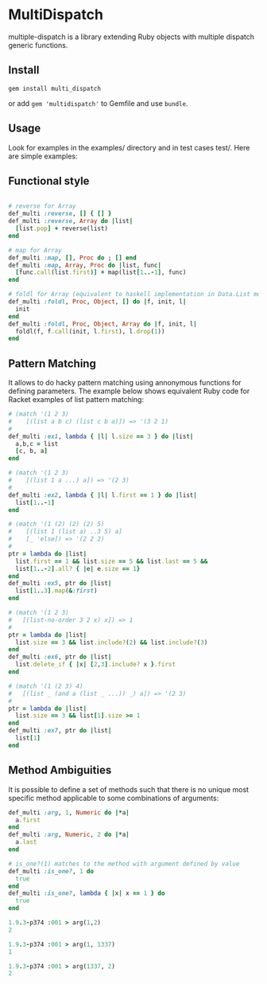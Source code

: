 MultiDispatch
====================

multiple-dispatch is a library extending Ruby objects with multiple dispatch generic functions.

Install
-------
```
gem install multi_dispatch
```

or add `gem 'multidispatch'` to Gemfile and use `bundle`.


Usage
-----

Look for examples in the examples/ directory and in test cases test/. Here are simple examples:

Functional style
----------------

```ruby

# reverse for Array
def_multi :reverse, [] { [] }
def_multi :reverse, Array do |list| 
  [list.pop] + reverse(list) 
end

# map for Array
def_multi :map, [], Proc do ; [] end
def_multi :map, Array, Proc do |list, func|
  [func.call(list.first)] + map(list[1..-1], func)
end

# foldl for Array (equivalent to haskell implementation in Data.List module)
def_multi :foldl, Proc, Object, [] do |f, init, l|
  init
end
def_multi :foldl, Proc, Object, Array do |f, init, l|
  foldl(f, f.call(init, l.first), l.drop(1)) 
end
```


Pattern Matching
----------------

It allows to do hacky pattern matching using annonymous functions for defining parameters. The example below shows equivalent Ruby code for Racket examples of list pattern matching:


```ruby
# (match '(1 2 3)
#    [(list a b c) (list c b a)]) => '(3 2 1)
#
def_multi :ex1, lambda { |l| l.size == 3 } do |list|
  a,b,c = list
  [c, b, a]
end

# (match '(1 2 3)
#    [(list 1 a ...) a]) => '(2 3)
#
def_multi :ex2, lambda { |l| l.first == 1 } do |list|
  list[1..-1]
end

# (match '(1 (2) (2) (2) 5)
#    [(list 1 (list a) ..3 5) a]
#    [_ 'else]) => '(2 2 2)
#
ptr = lambda do |list|
  list.first == 1 && list.size == 5 && list.last == 5 &&
  list[1..-2].all? { |e| e.size == 1}
end
def_multi :ex5, ptr do |list|
  list[1..3].map(&:first)
end

# (match '(1 2 3)
#   [(list-no-order 3 2 x) x]) => 1
#
ptr = lambda do |list|
  list.size == 3 && list.include?(2) && list.include?(3)
end
def_multi :ex6, ptr do |list|
  list.delete_if { |x| [2,3].include? x }.first
end

# (match '(1 (2 3) 4)
#   [(list _ (and a (list _ ...)) _) a]) => '(2 3)
#
ptr = lambda do |list|
  list.size == 3 && list[1].size >= 1
end
def_multi :ex7, ptr do |list|
  list[1]
end
```

Method Ambiguities
------------------

It is possible to define a set of methods such that there is no unique most specific method applicable to some combinations of arguments:

```ruby
def_multi :arg, 1, Numeric do |*a|
  a.first 
end
def_multi :arg, Numeric, 2 do |*a|
  a.last
end

# is_one?(1) matches to the method with argument defined by value
def_multi :is_one?, 1 do 
  true
end
def_multi :is_one?, lambda { |x| x == 1 } do
  true
end

1.9.3-p374 :001 > arg(1,2)
2

1.9.3-p374 :001 > arg(1, 1337)
1

1.9.3-p374 :001 > arg(1337, 2)
2

```



